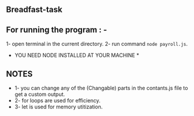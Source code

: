 ## Breadfast-task

## For running the program : -
1- open terminal in the current directory.
2- run command `node payroll.js`.

* YOU NEED NODE INSTALLED AT YOUR MACHINE *

## NOTES
* 1- you can change any of the (Changable) parts in the contants.js file to get a custom output.
* 2- for loops are used for efficiency.
* 3- let is used for memory utitization.
